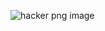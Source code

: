 ![hacker png image](https://user-images.githubusercontent.com/93026634/138586374-c37dbcf3-4662-49ff-80f5-1298ac77275a.png)
